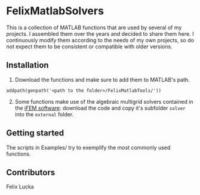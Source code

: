 # FelixMatlabSolvers
This is a collection of MATLAB functions that are used by several of my projects. I assembled them over the years and decided to share them here. I continuously modify them according to the needs of my own projects, so do not expect them to be consistent or compatible with older versions.

## Installation

1. Download the functions and make sure to add them to MATLAB's path.

```
addpath(genpath('<path to the folder>/FelixMatlabTools/'))
```
2. Some functions make use of the algebraic multigrid solvers contained in the [iFEM software](https://github.com/lyc102/ifem): download the code and copy it's subfolder `solver` into the `external` folder.

## Getting started

The scripts in Examples/ try to exemplify the most commonly used functions.

## Contributors

Felix Lucka
